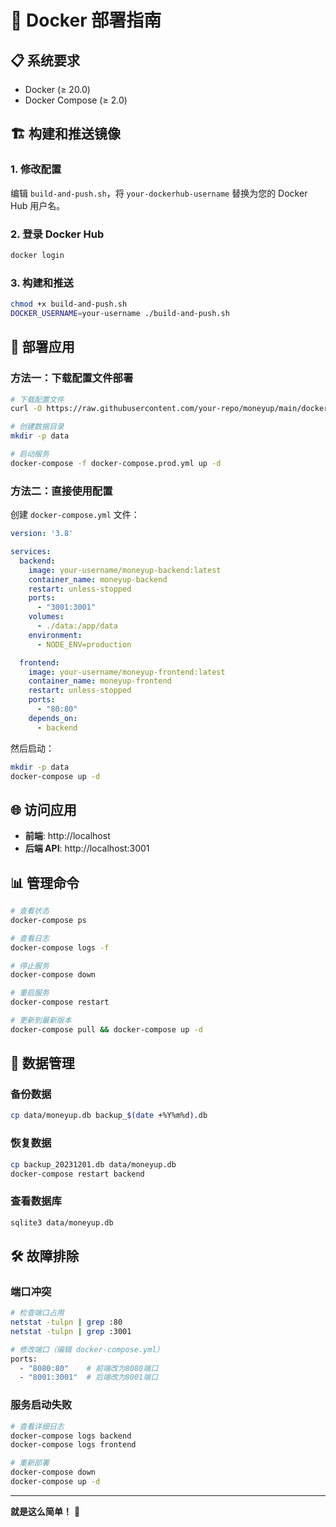 # 🐳 Docker 部署指南

## 📋 系统要求

- Docker (≥ 20.0)
- Docker Compose (≥ 2.0)

## 🏗️ 构建和推送镜像

### 1. 修改配置
编辑 `build-and-push.sh`，将 `your-dockerhub-username` 替换为您的 Docker Hub 用户名。

### 2. 登录 Docker Hub
```bash
docker login
```

### 3. 构建和推送
```bash
chmod +x build-and-push.sh
DOCKER_USERNAME=your-username ./build-and-push.sh
```

## 🚀 部署应用

### 方法一：下载配置文件部署
```bash
# 下载配置文件
curl -O https://raw.githubusercontent.com/your-repo/moneyup/main/docker-compose.prod.yml

# 创建数据目录
mkdir -p data

# 启动服务
docker-compose -f docker-compose.prod.yml up -d
```

### 方法二：直接使用配置
创建 `docker-compose.yml` 文件：
```yaml
version: '3.8'

services:
  backend:
    image: your-username/moneyup-backend:latest
    container_name: moneyup-backend
    restart: unless-stopped
    ports:
      - "3001:3001"
    volumes:
      - ./data:/app/data
    environment:
      - NODE_ENV=production

  frontend:
    image: your-username/moneyup-frontend:latest
    container_name: moneyup-frontend
    restart: unless-stopped
    ports:
      - "80:80"
    depends_on:
      - backend
```

然后启动：
```bash
mkdir -p data
docker-compose up -d
```

## 🌐 访问应用

- **前端**: http://localhost
- **后端 API**: http://localhost:3001

## 📊 管理命令

```bash
# 查看状态
docker-compose ps

# 查看日志
docker-compose logs -f

# 停止服务
docker-compose down

# 重启服务
docker-compose restart

# 更新到最新版本
docker-compose pull && docker-compose up -d
```

## 💾 数据管理

### 备份数据
```bash
cp data/moneyup.db backup_$(date +%Y%m%d).db
```

### 恢复数据
```bash
cp backup_20231201.db data/moneyup.db
docker-compose restart backend
```

### 查看数据库
```bash
sqlite3 data/moneyup.db
```

## 🛠️ 故障排除

### 端口冲突
```bash
# 检查端口占用
netstat -tulpn | grep :80
netstat -tulpn | grep :3001

# 修改端口（编辑 docker-compose.yml）
ports:
  - "8080:80"    # 前端改为8080端口
  - "8001:3001"  # 后端改为8001端口
```

### 服务启动失败
```bash
# 查看详细日志
docker-compose logs backend
docker-compose logs frontend

# 重新部署
docker-compose down
docker-compose up -d
```

---

**就是这么简单！** 🎉 